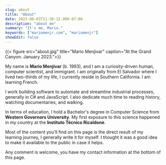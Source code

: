 ```yaml
---
slug: about
title: "About"
date: 2023-06-03T11:36:12.000-07:00
description: "about me"
summary: "It's me, Mario."
keywords: ["mariomenjr.com", "mariomenjr"]
showEdit: false
---
```


{{< figure src="about.jpg" title="Mario Menjivar" caption="At the Grand Canyon. January 2023.">}}

My name is **Mario Menjívar** (b. 1993), and I am a curiosity-driven human, computer scientist, and immigrant. I am originally from El Salvador where I lived two-thirds of my life, I currently reside in Southern California. I am learning French.

I work building software to automate and streamline industrial processes, generally in C# and JavaScript. I also dedicate much time to reading history, watching documentaries, and walking.

In terms of education, I hold a Bachelor's degree in Computer Science from **Western Governors University**. My first exposure to this science happened in my country at the **Instituto Técnico Ricaldone**.

Most of the content you'll find on this page is the direct result of my learning journey, I generally write it for myself. I thought it was a good idea to make it available to the public in case it helps.

Any comment is welcome, you have my contact information at the bottom of this page.

